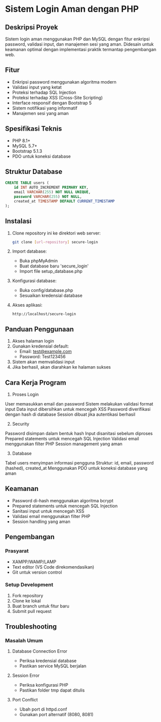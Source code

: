 # Sistem Login Aman dengan PHP

## Deskripsi Proyek
Sistem login aman menggunakan PHP dan MySQL dengan fitur enkripsi password, validasi input, dan manajemen sesi yang aman. Didesain untuk keamanan optimal dengan implementasi praktik termantap pengembangan web.

## Fitur
- Enkripsi password menggunakan algoritma modern
- Validasi input yang ketat
- Proteksi terhadap SQL Injection
- Proteksi terhadap XSS (Cross-Site Scripting)
- Interface responsif dengan Bootstrap 5
- Sistem notifikasi yang informatif
- Manajemen sesi yang aman

## Spesifikasi Teknis
- PHP 8.1+
- MySQL 5.7+
- Bootstrap 5.1.3
- PDO untuk koneksi database

## Struktur Database
```sql
CREATE TABLE users (
    id INT AUTO_INCREMENT PRIMARY KEY,
    email VARCHAR(255) NOT NULL UNIQUE,
    password VARCHAR(255) NOT NULL,
    created_at TIMESTAMP DEFAULT CURRENT_TIMESTAMP
);
```

## Instalasi
1. Clone repository ini ke direktori web server:
   ```bash
   git clone [url-repository] secure-login
   ```
2. Import database:
   - Buka phpMyAdmin
   - Buat database baru 'secure_login'
   - Import file setup_database.php

3. Konfigurasi database:
   - Buka config/database.php
   - Sesuaikan kredensial database

4. Akses aplikasi:
   ```
   http://localhost/secure-login
   ```

## Panduan Penggunaan
1. Akses halaman login
2. Gunakan kredensial default:
   - Email: test@example.com
   - Password: Test123456
3. Sistem akan memvalidasi input
4. Jika berhasil, akan diarahkan ke halaman sukses


## Cara Kerja Program
1. Proses Login

User memasukkan email dan password
Sistem melakukan validasi format input
Data input dibersihkan untuk mencegah XSS
Password diverifikasi dengan hash di database
Session dibuat jika autentikasi berhasil

2. Security

Password disimpan dalam bentuk hash
Input disanitasi sebelum diproses
Prepared statements untuk mencegah SQL Injection
Validasi email menggunakan filter PHP
Session management yang aman

3. Database

Tabel users menyimpan informasi pengguna
Struktur: id, email, password (hashed), created_at
Menggunakan PDO untuk koneksi database yang aman


## Keamanan
- Password di-hash menggunakan algoritma bcrypt
- Prepared statements untuk mencegah SQL Injection
- Sanitasi input untuk mencegah XSS
- Validasi email menggunakan filter PHP
- Session handling yang aman

## Pengembangan
### Prasyarat
- XAMPP/WAMP/LAMP
- Text editor (VS Code direkomendasikan)
- Git untuk version control

### Setup Development
1. Fork repository
2. Clone ke lokal
3. Buat branch untuk fitur baru
4. Submit pull request

## Troubleshooting
### Masalah Umum
1. Database Connection Error
   - Periksa kredensial database
   - Pastikan service MySQL berjalan

2. Session Error
   - Periksa konfigurasi PHP
   - Pastikan folder tmp dapat ditulis

3. Port Conflict
   - Ubah port di httpd.conf
   - Gunakan port alternatif (8080, 8081)
